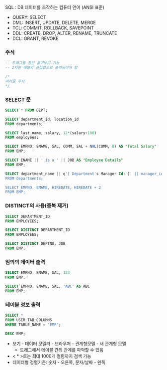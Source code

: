 SQL : DB 데이터를 조작하는 컴퓨터 언어
(ANSI 표준)

* QUERY: SELECT 
* DML: INSERT, UPDATE, DELETE, MERGE
* TCL: COMMIT, ROLLBACK, SAVEPOINT
* DDL: CREATE, DROP, ALTER, RENAME, TRUNCATE
* DCL: GRANT, REVOKE

### 주석
```SQL
-- 드래그를 통한 붙여넣기 가능
-- 2차원 배열의 표집합으로 출력되어야 함

/*
여러줄 주석
*/
```


### SELECT 문
```SQL
SELECT * FROM DEPT;

SELECT department_id, location_id
FROM departments;

SELECT last_name, salary, 12*(salary+100)
FROM employees;

SELECT EMPNO, ENAME, SAL, COMM, SAL + NVL(COMM, 0) AS "Total Salary"
FROM EMP;

SELECT ENAME || ' is a ' || JOB AS "Employee Details"
FROM EMP;

SELECT department_name || q'[ Department's Manager Id: ]' || manager_id AS "Department and Manager"
FROM departments;

SELECT EMPNO, ENAME, HIREDATE, HIREDATE + 2 
FROM EMP;
```


### DISTINCT의 사용(중복 제거)
```SQL
SELECT DEPARTMENT_ID
FROM EMPLOYEES;

SELECT DISTINCT DEPARTMENT_ID
FROM EMPLOYEES;

SELECT DISTINCT DEPTNO, JOB
FROM EMP;
```


### 임의의 데이터 출력
```SQL
SELECT EMPNO, ENAME, SAL, 123
FROM EMP;

SELECT EMPNO, ENAME, SAL, 'ABC' AS ABC
FROM EMP;
```


### 테이블 정보 출력
```SQL
SELECT *
FROM USER_TAB_COLUMNS
WHERE TABLE_NAME = 'EMP';

DESC EMP;
```

- 보기 - 데이터 모델러 - 브라우저 - 관계형모델 - 새 관계형 모델
  - 드래그해서 테이블 간의 관계를 파악할 수 있음
- < * >로는 최대 1000개 컬럼까지 검색 가능
- 데이터형 정렬기준: 숫자 - 오른쪽, 문자/날짜 - 왼쪽
